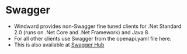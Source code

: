 # Swagger

- Windward provides non-Swagger fine tuned clients for .Net Standard 2.0 (runs on .Net Core and .Net Framework) and Java 8.
- For all other clients use Swagger from the openapi.yaml file here.
- This is also available at [Swagger Hub](https://app.swaggerhub.com/apis/Windward-Studios/windward-rest_ful_api/2.0)

